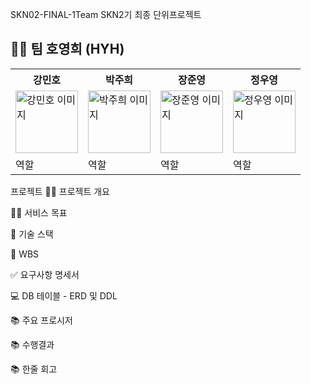 SKN02-FINAL-1Team
SKN2기 최종 단위프로젝트


## 👩‍🏫 팀 호영희 (HYH)
<table>
  <tr>
    <th>강민호</th>
    <th>박주희</th>
    <th>장준영</th>
    <th>정우영</th>
  </tr>
  <tr>
    <td><img src="https://github.com/user-attachments/assets/72bbcb66-8e4f-4936-8701-10e7e2c46471" width="100px" alt="강민호 이미지"></td>
    <td><img src="https://github.com/user-attachments/assets/72bbcb66-8e4f-4936-8701-10e7e2c46471" width="100px" alt="박주희 이미지"></td>
    <td><img src="https://github.com/user-attachments/assets/72bbcb66-8e4f-4936-8701-10e7e2c46471" width="100px" alt="장준영 이미지"></td>
    <td><img src="https://github.com/user-attachments/assets/72bbcb66-8e4f-4936-8701-10e7e2c46471" width="100px" alt="정우영 이미지"></td>
  </tr>
  <tr>
    <td>역할</td>
    <td>역할</td>
    <td>역할</td>
    <td>역할</td>

  </tr>
</table>


프로젝트
👨‍🏫 프로젝트 개요

👩‍🏫 서비스 목표

🔨 기술 스택

📝 WBS

✅ 요구사항 명세서

💻 DB 테이블 - ERD 및 DDL

📚 주요 프로시저

📚 수행결과

📚 한줄 회고

